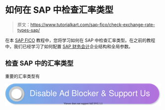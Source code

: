 # 如何在 SAP 中检查汇率类型

> 原文：<https://www.tutorialkart.com/sap-fico/check-exchange-rate-types-sap/>

在本 [SAP FICO](https://www.tutorialkart.com/sap-fico-training-tutorial/) 教程中，您将学习如何在 SAP 中检查汇率类型。在之前的教程中，我们已经学习了如何配置 [SAP 财务会计](https://www.tutorialkart.com/sap-fico/what-is-sap-financial-accounting-sap-fi/)企业结构和全局参数。

## 检查 SAP 中的汇率类型

重要的汇率类型有

[![](img/925da31b32d6bc3827932f6c8afb11bb.png)](https://www.tutorialkart.com/)